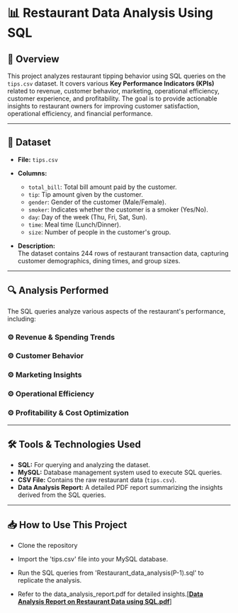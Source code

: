 # 📊 Restaurant Data Analysis Using SQL

## 📌 Overview  
This project analyzes restaurant tipping behavior using SQL queries on the `tips.csv` dataset. It covers various **Key Performance Indicators (KPIs)** related to revenue, customer behavior, marketing, operational efficiency, customer experience, and profitability. The goal is to provide actionable insights to restaurant owners for improving customer satisfaction, operational efficiency, and financial performance.

---

## 📑 Dataset  
- **File:** `tips.csv`  
- **Columns:**  
  - `total_bill`: Total bill amount paid by the customer.  
  - `tip`: Tip amount given by the customer.  
  - `gender`: Gender of the customer (Male/Female).  
  - `smoker`: Indicates whether the customer is a smoker (Yes/No).  
  - `day`: Day of the week (Thu, Fri, Sat, Sun).  
  - `time`: Meal time (Lunch/Dinner).  
  - `size`: Number of people in the customer's group.  

- **Description:**  
  The dataset contains 244 rows of restaurant transaction data, capturing customer demographics, dining times, and group sizes.

---

## 🔍 Analysis Performed  
The SQL queries analyze various aspects of the restaurant's performance, including:

### ⚙️ **Revenue & Spending Trends**  

### ⚙️ **Customer Behavior**  

### ⚙️ **Marketing Insights**  

### ⚙️ **Operational Efficiency**  

### ⚙️ **Profitability & Cost Optimization**  

---

## 🛠️ Tools & Technologies Used  
- **SQL:** For querying and analyzing the dataset.  
- **MySQL:** Database management system used to execute SQL queries.  
- **CSV File:** Contains the raw restaurant data (`tips.csv`).  
- **Data Analysis Report:** A detailed PDF report summarizing the insights derived from the SQL queries.  

---

## 📥 How to Use This Project  

- Clone the repository  

- Import the 'tips.csv' file into your MySQL database.

- Run the SQL queries from 'Restaurant_data_analysis(P-1).sql' to replicate the analysis.

- Refer to the data_analysis_report.pdf for detailed insights.[[**Data Analysis Report on Restaurant Data using SQL.pdf**]](https://github.com/Adarsh-e-reji/Data-_analysis_using_sql_-restaurant-data-/blob/main/Data%20Analysis%20Report%20on%20Restaurant%20Data%20using%20SQL.pdf)
